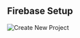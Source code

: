 ## Firebase Setup

![Create New Project](https://github.com/CrossGeeks/FirebasePushNotificationPlugin/blob/master/images/firebase-overview.png?raw=true)
